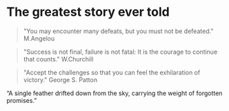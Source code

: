 # The greatest story ever told

> "You may encounter many defeats, but you must not be defeated." M.Angelou

>"Success is not final, failure is not fatal: It is the courage to continue that counts." W.Churchill

> "Accept the challenges so that you can feel the exhilaration of victory." George S. Patton

“A single feather drifted down from the sky,
carrying the weight of forgotten promises.” 
